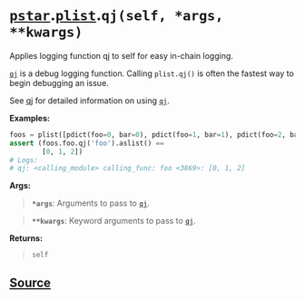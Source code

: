 # [`pstar`](./pstar.md).[`plist`](./pstar_plist.md).`qj(self, *args, **kwargs)`

Applies logging function qj to self for easy in-chain logging.

[`qj`](./pstar_defaultpdict_qj.md) is a debug logging function. Calling `plist.qj()` is often the fastest way
to begin debugging an issue.

See [qj](https://github.com/iansf/qj) for detailed information on using [`qj`](./pstar_defaultpdict_qj.md).

**Examples:**
```python
foos = plist([pdict(foo=0, bar=0), pdict(foo=1, bar=1), pdict(foo=2, bar=0)])
assert (foos.foo.qj('foo').aslist() ==
        [0, 1, 2])
# Logs:
# qj: <calling_module> calling_func: foo <3869>: [0, 1, 2]
```

**Args:**

>    **`*args`**: Arguments to pass to [`qj`](./pstar_defaultpdict_qj.md).

>    **`**kwargs`**: Keyword arguments to pass to [`qj`](./pstar_defaultpdict_qj.md).

**Returns:**

>    `self`



## [Source](../pstar/pstar.py#L3960-L3986)